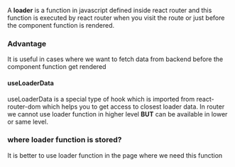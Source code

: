 A <B>loader</B> is a function in javascript defined inside react router and this function is executed by react router when you visit the route or just before the component function is rendered.
### Advantage
It is useful in cases where we want to fetch data from backend before the component function get rendered
#### useLoaderData 
useLoaderData  is a special type of hook which is imported from react-router-dom which helps you to get access to closest loader data.
In router we cannot use loader function in higher level <B>BUT</B> can be available in lower or same level.
### where loader function is stored?
It is better to use loader function in the page where we need this function
